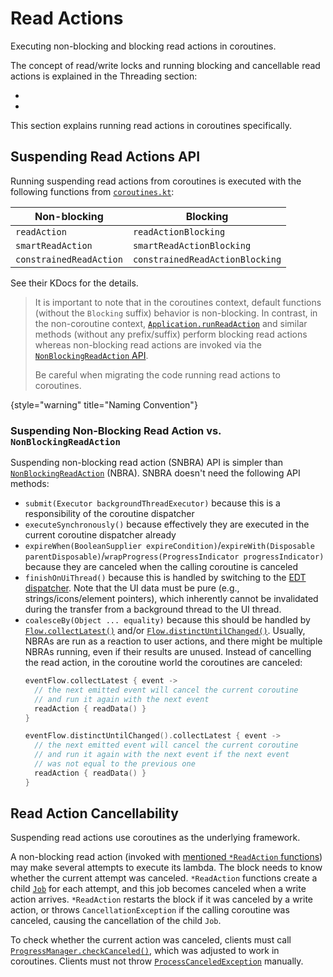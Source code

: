 <!-- Copyright 2000-2024 JetBrains s.r.o. and contributors. Use of this source code is governed by the Apache 2.0 license. -->

# Read Actions

<link-summary id="link-summary">Executing non-blocking and blocking read actions in coroutines.</link-summary>

<include from="coroutines_snippets.md" element-id="learnCoroutines"/>

The concept of read/write locks and running blocking and cancellable read actions is explained in the Threading section:
- [](general_threading_rules.md#read-write-lock)
- [](general_threading_rules.md#read-action-cancellability)

This section explains running read actions in coroutines specifically.

## Suspending Read Actions API

Running suspending read actions from coroutines is executed with the following functions from [`coroutines.kt`](%gh-ic%/platform/core-api/src/com/intellij/openapi/application/coroutines.kt):

| Non-blocking            | Blocking                        |
|-------------------------|---------------------------------|
| `readAction`            | `readActionBlocking`            |
| `smartReadAction`       | `smartReadActionBlocking`       |
| `constrainedReadAction` | `constrainedReadActionBlocking` |

See their KDocs for the details.

> It is important to note that in the coroutines context, default functions (without the `Blocking` suffix) behavior is non-blocking.
> In contrast, in the non-coroutine context, [`Application.runReadAction`](%gh-ic%/platform/core-api/src/com/intellij/openapi/application/Application.java) and similar methods (without any prefix/suffix) perform blocking read actions whereas non-blocking read actions are invoked via the [`NonBlockingReadAction` API](general_threading_rules.md#read-action-cancellability).
>
> Be careful when migrating the code running read actions to coroutines.
>
{style="warning" title="Naming Convention"}

### Suspending Non-Blocking Read Action vs. `NonBlockingReadAction`

Suspending non-blocking read action (SNBRA) API is simpler than [`NonBlockingReadAction`](%gh-ic%/platform/core-api/src/com/intellij/openapi/application/NonBlockingReadAction.java) (NBRA).
SNBRA doesn't need the following API methods:
- `submit(Executor backgroundThreadExecutor)` because this is a responsibility of the coroutine dispatcher
- `executeSynchronously()` because effectively they are executed in the current coroutine dispatcher already
- `expireWhen(BooleanSupplier expireCondition)`/`expireWith(Disposable parentDisposable)`/`wrapProgress(ProgressIndicator progressIndicator)` because they are canceled when the calling coroutine is canceled
- `finishOnUiThread()` because this is handled by switching to the [EDT dispatcher](coroutine_dispatchers.md#edt-dispatcher).
  Note that the UI data must be pure (e.g., strings/icons/element pointers), which inherently cannot be invalidated during the transfer from a background thread to the UI thread.
- `coalesceBy(Object ... equality)` because this should be handled by [`Flow.collectLatest()`](https://kotlinlang.org/api/kotlinx.coroutines/kotlinx-coroutines-core/kotlinx.coroutines.flow/collect-latest.html) and/or [`Flow.distinctUntilChanged()`](https://kotlinlang.org/api/kotlinx.coroutines/kotlinx-coroutines-core/kotlinx.coroutines.flow/distinct-until-changed.html).
  Usually, NBRAs are run as a reaction to user actions, and there might be multiple NBRAs running, even if their results are unused.
  Instead of cancelling the read action, in the coroutine world the coroutines are canceled:
  ```kotlin
  eventFlow.collectLatest { event ->
    // the next emitted event will cancel the current coroutine
    // and run it again with the next event
    readAction { readData() }
  }

  eventFlow.distinctUntilChanged().collectLatest { event ->
    // the next emitted event will cancel the current coroutine
    // and run it again with the next event if the next event
    // was not equal to the previous one
    readAction { readData() }
  }
  ```

## Read Action Cancellability

Suspending read actions use coroutines as the underlying framework.

A non-blocking read action (invoked with [mentioned `*ReadAction` functions](#suspending-read-actions-api)) may make several attempts to execute its lambda.
The block needs to know whether the current attempt was canceled.
`*ReadAction` functions create a child [`Job`](https://kotlinlang.org/api/kotlinx.coroutines/kotlinx-coroutines-core/kotlinx.coroutines/-job/) for each attempt, and this job becomes canceled when a write action arrives.
`*ReadAction` restarts the block if it was canceled by a write action, or throws `CancellationException` if the calling coroutine was canceled, causing the cancellation of the child `Job`.

To check whether the current action was canceled, clients must call [`ProgressManager.checkCanceled()`](%gh-ic%/platform/core-api/src/com/intellij/openapi/progress/ProgressManager.java), which was adjusted to work in coroutines.
Clients must not throw [`ProcessCanceledException`](%gh-ic%/platform/util/base/src/com/intellij/openapi/progress/ProcessCanceledException.java) manually.

<include from="snippets.md" element-id="missingContent"/>
